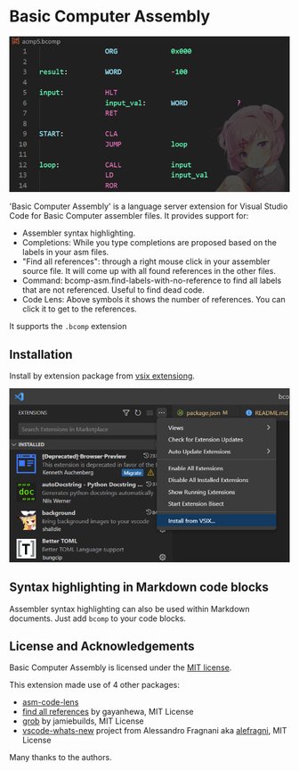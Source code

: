 # Basic Computer Assembly

![](assets/preview.png)

'Basic Computer Assembly' is a language server extension for Visual Studio Code for Basic Computer assembler files.
It provides support for:
- Assembler syntax highlighting.
- Completions: While you type completions are proposed based on the labels in your asm files.
- "Find all references": through a right mouse click in your assembler source file. It will come up with all found references in the other files.
- Command: bcomp-asm.find-labels-with-no-reference to find all labels that are not referenced. Useful to find dead code.
- Code Lens: Above symbols it shows the number of references. You can click it to get to the references.
<!-- - Hovering: When hovering over a symbol it shows the comments for the symbol.
- Outline view: View your labels (code, data, constants) in the outline view.
- Rename symbols. -->

It supports the `.bcomp` extension

## Installation

Install by extension package from [vsix extensiong](https://github.com/mamsdeveloper/bcomp-asm/tree/master/release).

![](assets/install.png)

## Syntax highlighting in Markdown code blocks

Assembler syntax highlighting can also be used within Markdown documents.
Just add ```bcomp``` to your code blocks.


## License and Acknowledgements

Basic Computer Assembly is licensed under the [MIT license](LICENSE.txt).

This extension made use of 4 other packages:
- [asm-code-lens](https://github.com/maziac/asm-code-lens)
- [find all references](https://github.com/gayanhewa/vscode-find-all-references) by gayanhewa, MIT License
- [grob](https://www.npmjs.com/package/grob) by jamiebuilds, MIT License
- [vscode-whats-new](https://github.com/alefragnani/vscode-whats-new) project from Alessandro Fragnani aka [alefragni](https://github.com/alefragnani), MIT License

Many thanks to the authors.
